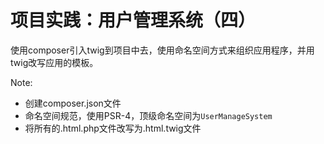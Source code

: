 # 项目实践：用户管理系统（四）

使用composer引入twig到项目中去，使用命名空间方式来组织应用程序，并用twig改写应用的模板。

Note:

* 创建composer.json文件
* 命名空间规范，使用PSR-4，顶级命名空间为`UserManageSystem`
* 将所有的.html.php文件改写为.html.twig文件

